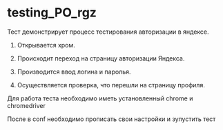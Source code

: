 # testing_PO_rgz

Тест демонстрирует процесс тестирования авторизации в яндексе. 

1. Открывается хром.

2. Происходит переход на страницу авторизации Яндекса.

3. Производится ввод логина и паролья.

4. Осуществляется проверка, что перешли на страницу профиля.

Для работа теста необходимо иметь установленный chrome и chromedriver

После в conf необходимо прописать свои настройки и зупустить тест

